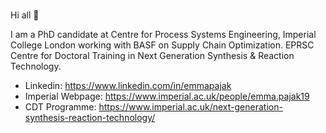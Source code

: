 ###

Hi all 👋

I am a PhD candidate at Centre for Process Systems Engineering, Imperial College London working with BASF on Supply Chain Optimization. EPRSC Centre for Doctoral Training in Next Generation Synthesis & Reaction Technology.

- Linkedin: https://www.linkedin.com/in/emmapajak
- Imperial Webpage: https://www.imperial.ac.uk/people/emma.pajak19
- CDT Programme: https://www.imperial.ac.uk/next-generation-synthesis-reaction-technology/
